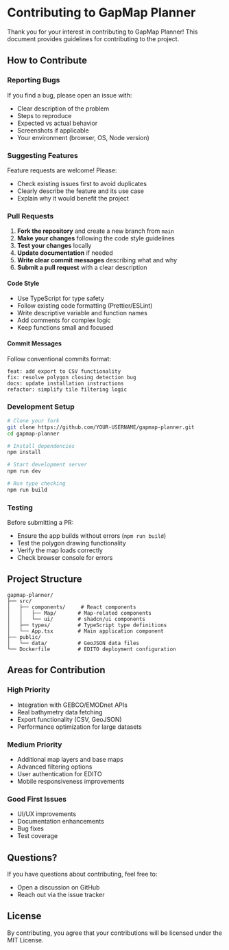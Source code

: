 # Contributing to GapMap Planner

Thank you for your interest in contributing to GapMap Planner! This document provides guidelines for contributing to the project.

## How to Contribute

### Reporting Bugs

If you find a bug, please open an issue with:
- Clear description of the problem
- Steps to reproduce
- Expected vs actual behavior
- Screenshots if applicable
- Your environment (browser, OS, Node version)

### Suggesting Features

Feature requests are welcome! Please:
- Check existing issues first to avoid duplicates
- Clearly describe the feature and its use case
- Explain why it would benefit the project

### Pull Requests

1. **Fork the repository** and create a new branch from `main`
2. **Make your changes** following the code style guidelines
3. **Test your changes** locally
4. **Update documentation** if needed
5. **Write clear commit messages** describing what and why
6. **Submit a pull request** with a clear description

#### Code Style

- Use TypeScript for type safety
- Follow existing code formatting (Prettier/ESLint)
- Write descriptive variable and function names
- Add comments for complex logic
- Keep functions small and focused

#### Commit Messages

Follow conventional commits format:
```
feat: add export to CSV functionality
fix: resolve polygon closing detection bug
docs: update installation instructions
refactor: simplify tile filtering logic
```

### Development Setup

```bash
# Clone your fork
git clone https://github.com/YOUR-USERNAME/gapmap-planner.git
cd gapmap-planner

# Install dependencies
npm install

# Start development server
npm run dev

# Run type checking
npm run build
```

### Testing

Before submitting a PR:
- Ensure the app builds without errors (`npm run build`)
- Test the polygon drawing functionality
- Verify the map loads correctly
- Check browser console for errors

## Project Structure

```
gapmap-planner/
├── src/
│   ├── components/     # React components
│   │   ├── Map/       # Map-related components
│   │   └── ui/        # shadcn/ui components
│   ├── types/         # TypeScript type definitions
│   └── App.tsx        # Main application component
├── public/
│   └── data/          # GeoJSON data files
└── Dockerfile         # EDITO deployment configuration
```

## Areas for Contribution

### High Priority
- Integration with GEBCO/EMODnet APIs
- Real bathymetry data fetching
- Export functionality (CSV, GeoJSON)
- Performance optimization for large datasets

### Medium Priority
- Additional map layers and base maps
- Advanced filtering options
- User authentication for EDITO
- Mobile responsiveness improvements

### Good First Issues
- UI/UX improvements
- Documentation enhancements
- Bug fixes
- Test coverage

## Questions?

If you have questions about contributing, feel free to:
- Open a discussion on GitHub
- Reach out via the issue tracker

## License

By contributing, you agree that your contributions will be licensed under the MIT License.
